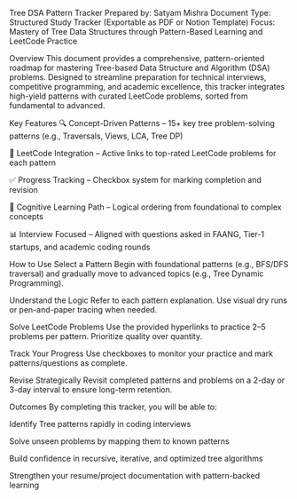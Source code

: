 Tree DSA Pattern Tracker
Prepared by: Satyam Mishra
Document Type: Structured Study Tracker (Exportable as PDF or Notion Template)
Focus: Mastery of Tree Data Structures through Pattern-Based Learning and LeetCode Practice

Overview
This document provides a comprehensive, pattern-oriented roadmap for mastering Tree-based Data Structure and Algorithm (DSA) problems. Designed to streamline preparation for technical interviews, competitive programming, and academic excellence, this tracker integrates high-yield patterns with curated LeetCode problems, sorted from fundamental to advanced.

Key Features
🔍 Concept-Driven Patterns – 15+ key tree problem-solving patterns (e.g., Traversals, Views, LCA, Tree DP)

🔗 LeetCode Integration – Active links to top-rated LeetCode problems for each pattern

✅ Progress Tracking – Checkbox system for marking completion and revision

🧠 Cognitive Learning Path – Logical ordering from foundational to complex concepts

📊 Interview Focused – Aligned with questions asked in FAANG, Tier-1 startups, and academic coding rounds

How to Use
Select a Pattern
Begin with foundational patterns (e.g., BFS/DFS traversal) and gradually move to advanced topics (e.g., Tree Dynamic Programming).

Understand the Logic
Refer to each pattern explanation. Use visual dry runs or pen-and-paper tracing when needed.

Solve LeetCode Problems
Use the provided hyperlinks to practice 2–5 problems per pattern. Prioritize quality over quantity.

Track Your Progress
Use checkboxes to monitor your practice and mark patterns/questions as complete.

Revise Strategically
Revisit completed patterns and problems on a 2-day or 3-day interval to ensure long-term retention.

Outcomes
By completing this tracker, you will be able to:

Identify Tree patterns rapidly in coding interviews

Solve unseen problems by mapping them to known patterns

Build confidence in recursive, iterative, and optimized tree algorithms

Strengthen your resume/project documentation with pattern-backed learning
